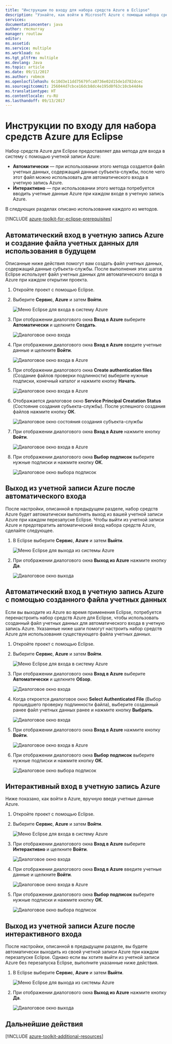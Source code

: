 ```yaml
---
title: "Инструкции по входу для набора средств Azure в Eclipse"
description: "Узнайте, как войти в Microsoft Azure с помощью набора средств Azure для Eclipse."
services: 
documentationcenter: java
author: rmcmurray
manager: routlaw
editor: 
ms.assetid: 
ms.service: multiple
ms.workload: na
ms.tgt_pltfrm: multiple
ms.devlang: Java
ms.topic: article
ms.date: 09/11/2017
ms.author: robmcm
ms.openlocfilehash: 6c10d3e11dd75679fca0736e02d15de1d782dcec
ms.sourcegitcommit: 256044d7cbce16dcb8dc4e195d0f63c10cb44d4e
ms.translationtype: HT
ms.contentlocale: ru-RU
ms.lasthandoff: 09/13/2017
---
```

# <a name="azure-sign-in-instructions-for-the-azure-toolkit-for-eclipse"></a>Инструкции по входу для набора средств Azure для Eclipse

Набор средств Azure для Eclipse предоставляет два метода для входа в систему с помощью учетной записи Azure:

  * **Автоматически** — при использовании этого метода создается файл учетных данных, содержащий данные субъекта-службы, после чего этот файл можно использовать для автоматического входа в учетную запись Azure.
  * **Интерактивно** — при использовании этого метода потребуется вводить учетные данные Azure при каждом входе в учетную запись Azure.

В следующих разделах описано использование каждого из методов.

[!INCLUDE [azure-toolkit-for-eclipse-prerequisites](../includes/azure-toolkit-for-eclipse-prerequisites.md)]

## <a name="signing-into-your-azure-account-automatically-and-creating-a-credentials-file-to-use-in-the-future"></a>Автоматический вход в учетную запись Azure и создание файла учетных данных для использования в будущем

Описанные ниже действия помогут вам создать файл учетных данных, содержащий данные субъекта-службы. После выполнения этих шагов Eclipse использует файл учетных данных для автоматического входа в Azure при каждом открытии проекта.

1. Откройте проект с помощью Eclipse.

1. Выберите **Сервис**, **Azure** и затем **Войти**.

   ![Меню Eclipse для входа в систему Azure][A01]

1. При отображении диалогового окна **Вход в Azure** выберите **Автоматически** и щелкните **Создать**.

   ![Диалоговое окно входа][A02]

1. При отображении диалогового окна **Вход в Azure** введите учетные данные и щелкните **Войти**.

   ![Диалоговое окно входа в Azure][A03]

1. При отображении диалогового окна **Create authentication files** (Создание файлов проверки подлинности) выберите нужные подписки, конечный каталог и нажмите кнопку **Начать**.

   ![Диалоговое окно входа в Azure][A04]

1. Отображается диалоговое окно **Service Principal Creatation Status** (Состояние создания субъекта-службы). После успешного создания файлов нажмите кнопку **ОК**.

   ![Диалоговое окно состояния создания субъекта-службы][A05]

1. При отображении диалогового окна **Вход в Azure** нажмите кнопку **Войти**.

   ![Диалоговое окно входа в Azure][A06]

1. При отображении диалогового окна **Выбор подписок** выберите нужные подписки и нажмите кнопку **ОК**.

   ![Диалоговое окно выбора подписок][A07]

## <a name="signing-out-of-your-azure-account-when-you-signed-in-automatically"></a>Выход из учетной записи Azure после автоматического входа

После настройки, описанной в предыдущем разделе, набор средств Azure будет автоматически выполнять выход из вашей учетной записи Azure при каждом перезапуске Eclipse. Чтобы выйти из учетной записи Azure и предотвратить автоматический вход набора средств Azure, сделайте следующее.

1. В Eclipse выберите **Сервис**, **Azure** и затем **Выйти**.

   ![Меню Eclipse для выхода из системы Azure][L01]

1. При отображении диалогового окна **Выход из Azure** нажмите кнопку **Да**.

   ![Диалоговое окно выхода][L03]

## <a name="signing-into-your-azure-account-automatically-using-a-credentials-file-which-you-have-already-created"></a>Автоматический вход в учетную запись Azure с помощью созданного файла учетных данных

Если вы выходите из Azure во время применения Eclipse, потребуется перенастроить набор средств Azure для Eclipse, чтобы использовать созданный файл учетных данных для автоматического входа в учетную запись Azure. Указанные ниже шаги помогут настроить набор средств Azure для использования существующего файла учетных данных.

1. Откройте проект с помощью Eclipse.

1. Выберите **Сервис**, **Azure** и затем **Войти**.

   ![Меню Eclipse для входа в систему Azure][A01]

1. При отображении диалогового окна **Вход в Azure** выберите **Автоматически** и щелкните **Обзор**.

   ![Диалоговое окно входа][A02]

1. Когда откроется диалоговое окно **Select Authenticated File** (Выбор прошедшего проверку подлинности файла), выберите созданный ранее файл учетных данных ранее и нажмите кнопку **Выбрать**.

   ![Диалоговое окно входа][A08]

1. При отображении диалогового окна **Вход в Azure** нажмите кнопку **Войти**.

   ![Диалоговое окно входа в Azure][A06]

1. При отображении диалогового окна **Выбор подписок** выберите нужные подписки и нажмите кнопку **ОК**.

   ![Диалоговое окно выбора подписок][A07]

## <a name="signing-into-your-azure-account-interactively"></a>Интерактивный вход в учетную запись Azure

Ниже показано, как войти в Azure, вручную введя учетные данные Azure.

1. Откройте проект с помощью Eclipse.

1. Выберите **Сервис**, **Azure** и затем **Войти**.

   ![Меню Eclipse для входа в систему Azure][I01]

1. При отображении диалогового окна **Вход в Azure** выберите **Интерактивно** и щелкните **Войти**.

   ![Диалоговое окно входа][I02]

1. При отображении диалогового окна **Вход в Azure** введите учетные данные и щелкните **Войти**.

   ![Диалоговое окно входа в Azure][I03]

1. При отображении диалогового окна **Выбор подписок** выберите нужные подписки и нажмите кнопку **ОК**.

   ![Диалоговое окно выбора подписок][I04]

## <a name="signing-out-of-your-azure-account-when-you-signed-in-interactively"></a>Выход из учетной записи Azure после интерактивного входа

После настройки, описанной в предыдущем разделе, вы будете автоматически выходить из своей учетной записи Azure при каждом перезапуске Eclipse. Однако если вы хотите выйти из учетной записи Azure без перезапуска Eclipse, выполните указанные ниже действия.

1. В Eclipse выберите **Сервис**, **Azure** и затем **Выйти**.

   ![Меню Eclipse для выхода из системы Azure][L01]

1. При отображении диалогового окна **Выход из Azure** нажмите кнопку **Да**.

   ![Диалоговое окно выхода][L02]

## <a name="next-steps"></a>Дальнейшие действия

[!INCLUDE [azure-toolkit-additional-resources](../includes/azure-toolkit-additional-resources.md)]

<!-- URL List -->


<!-- IMG List -->

[I01]: media/azure-toolkit-for-eclipse-sign-in-instructions/I01.png
[I02]: media/azure-toolkit-for-eclipse-sign-in-instructions/I02.png
[I03]: media/azure-toolkit-for-eclipse-sign-in-instructions/I03.png
[I04]: media/azure-toolkit-for-eclipse-sign-in-instructions/I04.png

[A01]: media/azure-toolkit-for-eclipse-sign-in-instructions/A01.png
[A02]: media/azure-toolkit-for-eclipse-sign-in-instructions/A02.png
[A03]: media/azure-toolkit-for-eclipse-sign-in-instructions/A03.png
[A04]: media/azure-toolkit-for-eclipse-sign-in-instructions/A04.png
[A05]: media/azure-toolkit-for-eclipse-sign-in-instructions/A05.png
[A06]: media/azure-toolkit-for-eclipse-sign-in-instructions/A06.png
[A07]: media/azure-toolkit-for-eclipse-sign-in-instructions/A07.png
[A08]: media/azure-toolkit-for-eclipse-sign-in-instructions/A08.png

[L01]: media/azure-toolkit-for-eclipse-sign-in-instructions/L01.png
[L02]: media/azure-toolkit-for-eclipse-sign-in-instructions/L02.png
[L03]: media/azure-toolkit-for-eclipse-sign-in-instructions/L03.png
